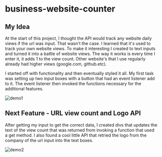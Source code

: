 # business-website-counter
## My Idea

At the start of this project, I thought the API would track any website daily views if the url was input.  That wasn't the case.  I learned that it's used to track your own website views.  To make it interesting I created to text inputs and turned it into a battle of website views.  The way it works is every time I enter it, it adds 1 to the view count.  Other website's that I use regularly already had higher views (google.com, github.etc).  

I started off with functionality and then eventually styled it all.  My first task was setting up two input boxes with a button that had an event listener add to it.  The event listener then invoked the functions necessary for the additional features. 

![demo1](https://user-images.githubusercontent.com/110626378/190686550-ba0f59d3-2be1-43ca-917b-5d9fd17c108f.jpg)

## Next Feature - URL view count and Logo API
After getting my input to get the correct data, I created divs that updates the text of the view count that was returned from invoking a function that used a get method.  I also found a cool little API that retried the logo from the company of the url input into the text boxes. 

![demo2](https://user-images.githubusercontent.com/110626378/190688035-37cd2f7a-e340-406b-95dd-131ab1e90175.jpg)
